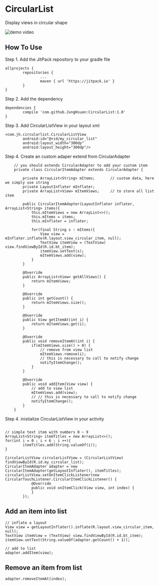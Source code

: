 # CircularList

Display views in circular shape

![demo video](https://raw.githubusercontent.com/JungHsuan/CircularList/master/screenShot/ezgif-1-c709720d20.gif)

## How To Use
Step 1. Add the JitPack repository to your gradle file
```shell
allprojects {
        repositories {
                ...
                maven { url 'https://jitpack.io' }
        }
}
```
Step 2. Add the dependency
```shell
dependencies {
        compile 'com.github.JungHsuan:CircularList:1.0'
}
```

Step 3. Add CircularListView in your layout xml
```shell
<com.jh.circularlist.CircularListView
        android:id="@+id/my_circular_list"
        android:layout_width="300dp"
        android:layout_height="300dp"/>
```

Step 4. Create an custom adaper extend from CircularAdapter
```shell
    // you should extends CircularAdapter to add your custom item
    private class CircularItemAdapter extends CircularAdapter {

        private ArrayList<String> mItems;       // custom data, here we simply use string
        private LayoutInflater mInflater;       
        private ArrayList<View> mItemViews;     // to store all list item 

        public CircularItemAdapter(LayoutInflater inflater, ArrayList<String> items){
            this.mItemViews = new ArrayList<>();
            this.mItems = items;
            this.mInflater = inflater;

            for(final String s : mItems){
                View view = mInflater.inflate(R.layout.view_circular_item, null);
                TextView itemView = (TextView) view.findViewById(R.id.bt_item);
                itemView.setText(s);
                mItemViews.add(view);
            }
        }

        @Override
        public ArrayList<View> getAllViews() {
            return mItemViews;
        }

        @Override
        public int getCount() {
            return mItemViews.size();
        }

        @Override
        public View getItemAt(int i) {
            return mItemViews.get(i);
        }

        @Override
        public void removeItemAt(int i) {
            if(mItemViews.size() > 0) {
                // remove from view list
                mItemViews.remove(i);
                // this is necessary to call to notify change
                notifyItemChange(); 
            }
        }

        @Override
        public void addItem(View view) {
            // add to view list
            mItemViews.add(view);
            // // this is necessary to call to notify change
            notifyItemChange();
        }
    }
```


Step 4. inistialize CircularListView in your activity
```shell

// simple text item with numbers 0 ~ 9
ArrayList<String> itemTitles = new ArrayList<>();
for(int i = 0 ; i < 6 ; i ++){
        itemTitles.add(String.valueOf(i));
}

CircularListView circularListView = (CircularListView) findViewById(R.id.my_circular_list);
CircularItemAdapter adapter = new CircularItemAdapter(getLayoutInflater(), itemTitles);
circularListView.setOnItemClickListener(new CircularTouchListener.CircularItemClickListener() {
            @Override
            public void onItemClick(View view, int index) {
            }
        });
```

## Add an item into list
```shell
// inflate a layout
View view = getLayoutInflater().inflate(R.layout.view_circular_item, null);
TextView itemView = (TextView) view.findViewById(R.id.bt_item);
itemView.setText(String.valueOf(adapter.getCount() + 1));

// add to list
adapter.addItem(view);
```

## Remove an item from list
```shell
adapter.removeItemAt(index);
```


